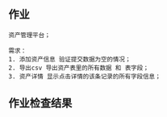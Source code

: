 ## 作业

```
资产管理平台；

需求：
1. 添加资产信息 验证提交数据为空的情况；
2. 导出csv 导出资产表里的所有数据 和 表字段；
3. 资产详情 显示点击详情的该条记录的所有字段信息；
```

## 作业检查结果
